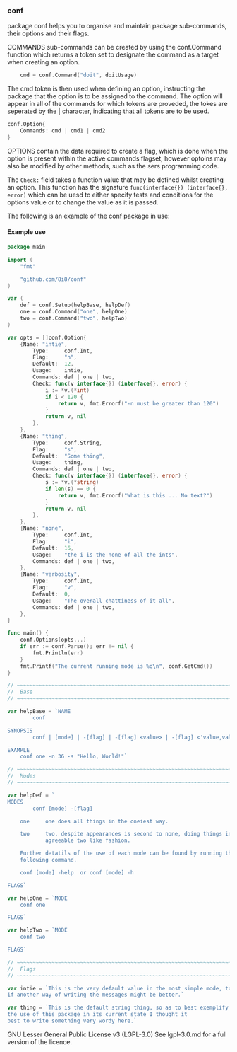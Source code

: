 ### conf

package conf helps you to organise and maintain package sub-commands,
their options and their flags.

COMMANDS sub-commands can be created by using the conf.Command function
which returns a token set to designate the command as a target when
creating an option.

```go
	cmd = conf.Command("doit", doitUsage)
```

The cmd token is then used when defining an option, instructing the
package that the option is to be assigned to the command. The option will
appear in all of the commands for which tokens are proveded, the tokes are
seperated by the | character, indicating that all tokens are to be used.

```go
conf.Option{
	Commands: cmd | cmd1 | cmd2
}
```

OPTIONS contain the data required to create a flag, which is done when the
option is present within the active commands flagset, however optoins may also be
modified by other methods, such as the sers programming code.

The `Check:` field takes a function value that may be defined whilst
creating an option. This function has the signature `func(interface{})
(interface{}, error)` which can be uesd to either specify tests and
conditions for the options value or to change the value as it is passed.

The following is an example of the conf package in use:


#### Example use

```go
package main

import (
	"fmt"

	"github.com/8i8/conf"
)

var (
	def = conf.Setup(helpBase, helpDef)
	one = conf.Command("one", helpOne)
	two = conf.Command("two", helpTwo)
)

var opts = []conf.Option{
	{Name: "intie",
		Type:     conf.Int,
		Flag:     "n",
		Default:  12,
		Usage:    intie,
		Commands: def | one | two,
		Check: func(v interface{}) (interface{}, error) {
			i := *v.(*int)
			if i < 120 {
				return v, fmt.Errorf("-n must be greater than 120")
			}
			return v, nil
		},
	},
	{Name: "thing",
		Type:     conf.String,
		Flag:     "s",
		Default:  "Some thing",
		Usage:    thing,
		Commands: def | one | two,
		Check: func(v interface{}) (interface{}, error) {
			s := *v.(*string)
			if len(s) == 0 {
				return v, fmt.Errorf("What is this ... No text?")
			}
			return v, nil
		},
	},
	{Name: "none",
		Type:     conf.Int,
		Flag:     "i",
		Default:  16,
		Usage:    "the i is the none of all the ints",
		Commands: def | one | two,
	},
	{Name: "verbosity",
		Type:     conf.Int,
		Flag:     "v",
		Default:  0,
		Usage:    "The overall chattiness of it all",
		Commands: def | one | two,
	},
}

func main() {
	conf.Options(opts...)
	if err := conf.Parse(); err != nil {
		fmt.Println(err)
	}
	fmt.Printf("The current running mode is %q\n", conf.GetCmd())
}

// ~~~~~~~~~~~~~~~~~~~~~~~~~~~~~~~~~~~~~~~~~~~~~~~~~~~~~~~~~~~~~~~~~~~~~~~~~
//  Base
// ~~~~~~~~~~~~~~~~~~~~~~~~~~~~~~~~~~~~~~~~~~~~~~~~~~~~~~~~~~~~~~~~~~~~~~~~~

var helpBase = `NAME
        conf

SYNOPSIS
        conf | [mode] | -[flag] | -[flag] <value> | -[flag] <'value,value,value'>

EXAMPLE
	conf one -n 36 -s "Hello, World!"`

// ~~~~~~~~~~~~~~~~~~~~~~~~~~~~~~~~~~~~~~~~~~~~~~~~~~~~~~~~~~~~~~~~~~~~~~~~~
//  Modes
// ~~~~~~~~~~~~~~~~~~~~~~~~~~~~~~~~~~~~~~~~~~~~~~~~~~~~~~~~~~~~~~~~~~~~~~~~~

var helpDef = `
MODES
        conf [mode] -[flag]

	one     one does all things in the oneiest way.

	two     two, despite appearances is second to none, doing things in an
	        agreeable two like fashion.

	Further detatils of the use of each mode can be found by running the
	following command.

	conf [mode] -help  or conf [mode] -h

FLAGS`

var helpOne = `MODE
	conf one

FLAGS`

var helpTwo = `MODE
	conf two

FLAGS`

// ~~~~~~~~~~~~~~~~~~~~~~~~~~~~~~~~~~~~~~~~~~~~~~~~~~~~~~~~~~~~~~~~~~~~~~~~~
//  Flags
// ~~~~~~~~~~~~~~~~~~~~~~~~~~~~~~~~~~~~~~~~~~~~~~~~~~~~~~~~~~~~~~~~~~~~~~~~~

var intie = `This is the very default value in the most simple mode, to test
if another way of writing the messages might be better.`

var thing = `This is the default string thing, so as to best exemplify
the use of this package in its current state I thought it
best to write something very wordy here.`
```

GNU Lesser General Public License v3 (LGPL-3.0)
See lgpl-3.0.md for a full version of the licence.
